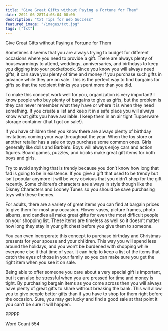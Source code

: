 ```yaml
---
title: "Give Great Gifts without Paying a Fortune for Them"
date: 2021-06-28T14:03:04-08:00
description: "txt Tips for Web Success"
featured_image: "/images/txt.jpg"
tags: ["txt"]
---
```


Give Great Gifts without Paying a Fortune for Them

Sometimes it seems that you are always trying to budget for different occasions where you need to provide a gift. There are always plenty of housewarmings to attend, weddings, anniversaries, and birthdays to keep you digging into your pocketbook. Since you know you will always need gifts, it can save you plenty of time and money if you purchase such gifts in advance while they are on sale. This is the perfect way to find bargains for gifts so that the recipient thinks you spent more than you did. 

To make this concept work well for you, organization is very important! I know people who buy plenty of bargains to give as gifts, but the problem is they can never remember what they have or where it is when they need something. If you create a list and keep it in a safe place you will always know what gifts you have available. I keep them in an air tight Tupperware storage container (that I got on sale!). 

If you have children then you know there are always plenty of birthday invitations coming your way throughout the year. When the toy store or another retailer has a sale on toys purchase some common ones. Girls generally like dolls and Barbie’s. Boys will always enjoy cars and action figures. Board games, puzzles, and books make great gift items for both boys and girls. 

Try to avoid anything that is trendy because you don’t know how long that fad is going to be in existence. If you give a gift that used to be trendy but isn’t popular anymore it will be very obvious that you didn’t shop for the gift recently. Some children’s characters are always in style though like the Disney Characters and Looney Tunes so you should be save purchasing toys with these themes. 

For adults, there are a variety of great items you can find at bargain prices to give them for most any occasion. Flower vases, picture frames, photo albums, and candles all make great gifts for even the most difficult people on your shopping list. These items are timeless as well so it doesn’t matter how long they stay in your gift chest before you give them to someone.

You can even incorporate this concept to purchase birthday and Christmas presents for your spouse and your children. This way you will spend less around the holidays, and you won’t be burdened with shopping while everyone else it that time of year. It can help to keep a list of the items that catch the eyes of those in your family so you can make sure you get the right item when you see it on sale. 

Being able to offer someone you care about a very special gift is important, but it can also be stressful when you are pressed for time and money is tight. By purchasing bargain items as you come across then you will always have plenty of great gifts to share without breaking the bank. This will allow you to give people better gifts than if you have to shop for them right before the occasion. Sure, you may get lucky and find a good sale at that point it you can’t be sure it will happen. 

PPPPP

Word Count 554

